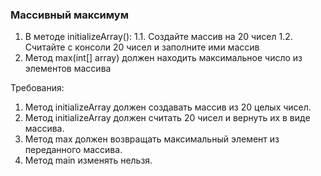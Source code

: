 
### Массивный максимум

1. В методе initializeArray():
1.1. Создайте массив на 20 чисел
1.2. Считайте с консоли 20 чисел и заполните ими массив
2. Метод max(int[] array) должен находить максимальное число из элементов массива


Требования:
1.	Метод initializeArray должен создавать массив из 20 целых чисел.
2.	Метод initializeArray должен считать 20 чисел и вернуть их в виде массива.
3.	Метод max должен возвращать максимальный элемент из переданного массива.
4.	Метод main изменять нельзя.


